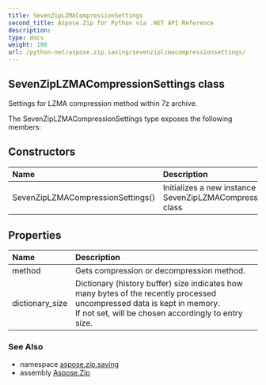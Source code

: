 ```yaml
---
title: SevenZipLZMACompressionSettings
second_title: Aspose.Zip for Python via .NET API Reference
description: 
type: docs
weight: 180
url: /python-net/aspose.zip.saving/sevenziplzmacompressionsettings/
---
```


## SevenZipLZMACompressionSettings class

Settings for LZMA compression method within 7z archive.

The SevenZipLZMACompressionSettings type exposes the following members:
## Constructors
| Name | Description |
| :- | :- |
|SevenZipLZMACompressionSettings()|Initializes a new instance of the SevenZipLZMACompressionSettings class|
## Properties
| Name | Description |
| :- | :- |
|method|Gets compression or decompression method.|
|dictionary_size|Dictionary (history buffer) size indicates how many bytes of the recently processed uncompressed data is kept in memory.<br/>            If not set, will be chosen accordingly to entry size.|

### See Also

* namespace [aspose.zip.saving](/zip/python-net/aspose.zip.saving/)
* assembly [Aspose.Zip](/zip/python-net/)

